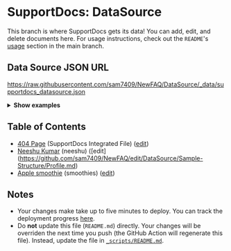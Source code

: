 # SupportDocs: DataSource
This branch is where SupportDocs gets its data! You can add, edit, and delete documents here. For usage instructions, check out the `README`'s [usage](https://github.com/sam7409/NewFAQ#using-the-github-repository) section in the main branch.

## Data Source JSON URL
<a href="https://raw.githubusercontent.com/sam7409/NewFAQ/DataSource/_data/supportdocs_datasource.json">https://raw.githubusercontent.com/sam7409/NewFAQ/DataSource/_data/supportdocs_datasource.json</a>

<details markdown="1">
<summary><strong>Show examples</strong></summary>

<hr>

### SwiftUI
```swift
struct SwiftUIExampleView_MinimalCode: View {
    let dataSource = URL(string: "https://raw.githubusercontent.com/aheze/SupportDocs/DataSource/_data/supportdocs_datasource.json")!
    @State var supportDocsPresented = false
    
    var body: some View {
        Button("Present SupportDocs from SwiftUI!") { supportDocsPresented = true }
        .sheet(isPresented: $supportDocsPresented, content: {
            SupportDocsView(dataSource: dataSource, isPresented: $supportDocsPresented)
        })
    }
}
```

### UIKit
```swift
class UIKitExampleController_MinimalCode: UIViewController {
    /**
    Connect this inside the storyboard.
    
    This is just for demo purposes, so it's not connected yet.
    */
    @IBAction func presentButtonPressed(_ sender: Any) {
        let dataSource = URL(string: "https://raw.githubusercontent.com/aheze/SupportDocs/DataSource/_data/supportdocs_datasource.json")!
    
        let supportDocsViewController = SupportDocsViewController(dataSource: dataSource)
        self.present(supportDocsViewController, animated: true, completion: nil)
    }
}
```

<hr>

</details>

## Table of Contents
- [404 Page](https://aheze.github.io/SupportDocs/404) (SupportDocs Integrated File) ([edit](https://github.com/aheze/SupportDocs/edit/DataSource/404.md)) 
- [Neeshu Kumar](https://sam7409.github.io/NewFAQ/Sample-Structure/Profile) (neeshu) ([edit] (https://github.com/sam7409/NewFAQ/edit/DataSource/Sample-Structure/Profile.md)
- [Apple smoothie](https://sam7409.github.io/NewFAQ/Sample-Smoothies/Apple) (smoothies) ([edit](https://github.com/sam7409/NewFAQ/edit/DataSource/Sample-Smoothies/Apple.md))


## Notes
- Your changes make take up to five minutes to deploy. You can track the deployment progress [here](https://github.com/aheze/SupportDocs/deployments/activity_log?environment=github-pages).
- Do **not** update this file (`README.md`) directly. Your changes will be overriden the next time you push (the GitHub Action will regenerate this file). Instead, update the file in [`_scripts/README.md`](https://github.com/aheze/SupportDocs/edit/DataSource/_scripts/README.md). 
